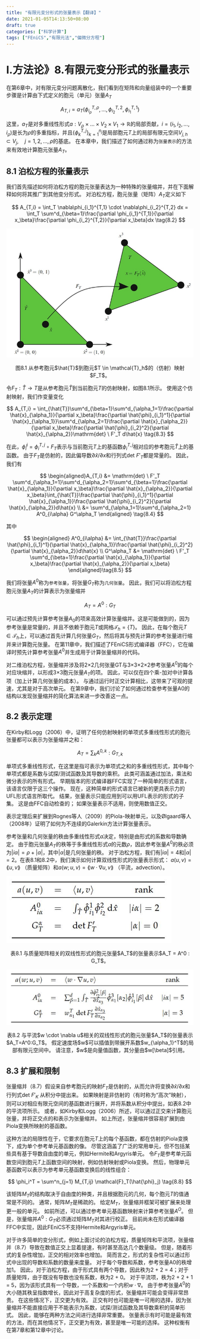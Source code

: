```yaml
---
title: "有限元变分形式的张量表示【翻译】"
date: 2021-01-05T14:13:50+08:00
draft: true
categories: ["科学计算"]
tags: ["FEniCS","有限元法","偏微分方程"]
---
```



# I.方法论》8.有限元变分形式的张量表示

在第6章中，对有限元变分问题离散化，我们看到在矩阵和向量组装中的一个重要步骤是计算由下式定义的胞元（单元）张量$A_T$

$$
A_{T,i} = a_T(\phi_{i_\rho}^{T,\rho}, \dots , \phi_{i_2}^{T,2}, \phi_{i_1}^{T,1}) \tag{8.1}
$$

这里，$a_T$是对多重线性形式$a:V_\rho\times\dots\times V_2\times V_1 \to \mathbb{R}$的局部贡献，$i=(i_1,i_2,\dots,i_\rho)$是长为$\rho$的多重指标，并且$\{\phi_k^{T,j}\}^{n_j}_{k=1}$是局部胞元$T$上的局部有限元空间$V_{j,h} \subset V_j,\quad j = 1, 2, \dots, \rho$的基底。  在本章中，我们描述了如何通过称为`张量表示`的方法来有效地计算胞元张量$A_T$。

<!--more-->

## 8.1 泊松方程的张量表示

我们首先描述如何将泊松方程的胞元张量表达为一种特殊的张量缩并，并在下面解释如何将其推广到其他变分形式。  对泊松方程，胞元张量（矩阵）$A_T$定义如下

$$
A_{T,i} = \int_T \nabla\phi_{i_1}^{T,1} \cdot \nabla\phi_{i_2}^{T,2} dx = \int_T \sum^d_{\beta=1}\frac{\partial \phi_{i_1}^{T,1}}{\partial x_\beta}\frac{\partial \phi_{i_2}^{T,2}}{\partial x_\beta}dx \tag{8.2}
$$

![](../images/0227.jpg)

<center>图8.1 从参考胞元$\hat{T}$到胞元$T \in \mathcal{T}_h$的（仿射）映射$F_T$。</center>

令$F_T:\hat{T}\to T$是从参考胞元$\hat{T}$到当前胞元$T$的仿射映射，如图8.1所示。  使用这个仿射映射，我们作变量变化

$$
A_{T,i} = \int_{\hat{T}}\sum^d_{\beta=1}\sum^d_{\alpha_1=1}\frac{\partial \hat{x}_{\alpha_1}}{\partial x_\beta}\frac{\partial \hat{\phi}_{i_1}^1}{\partial \hat{x}_{\alpha_1}}\sum^d_{\alpha_2=1}\frac{\partial \hat{x}_{\alpha_2}}{\partial x_\beta}\frac{\partial \hat{\phi}_{i_2}^2}{\partial \hat{x}_{\alpha_2}}\mathrm{det} \ F'_T d\hat{x} \tag{8.3}
$$

在此，$\hat{\phi}_i^j = \phi_i^{T,j} \circ F_T$表示与当前胞元$T$上的基函数$\phi_i^{T,j}$相对应的参考胞元$\hat{T}$上的基函数。  由于$F_T$是仿射的，因此偏导数$\partial \hat{x}/\partial x$和行列式$\mathrm{det} \ F'_T$都是常量的。 因此，我们有

$$
\begin{aligned}A_{T,i} &= \mathrm{det} \ F'_T \sum^d_{\alpha_1=1}\sum^d_{\alpha_2=1}\sum^d_{\beta=1}\frac{\partial \hat{x}_{\alpha_1}}{\partial x_\beta}\frac{\partial \hat{x}_{\alpha_2}}{\partial x_\beta}\int_{\hat{T}}\frac{\partial \hat{\phi}_{i_1}^1}{\partial \hat{x}_{\alpha_1}}\frac{\partial \hat{\phi}_{i_2}^2}{\partial \hat{x}_{\alpha_2}}d\hat{x} \\ &= \sum^d_{\alpha_1=1}\sum^d_{\alpha_2=1} A^0_{i\alpha} G^\alpha_T \end{aligned} \tag{8.4}
$$

其中

$$
\begin{aligned} A^0_{i\alpha} &= \int_{\hat{T}}\frac{\partial \hat{\phi}_{i_1}^1}{\partial \hat{x}_{\alpha_1}}\frac{\partial \hat{\phi}_{i_2}^2}{\partial \hat{x}_{\alpha_2}}d\hat{x} \\  G^\alpha_T &= \mathrm{det} \ F'_T \sum^d_{\beta=1}\frac{\partial \hat{x}_{\alpha_1}}{\partial x_\beta}\frac{\partial \hat{x}_{\alpha_2}}{\partial x_\beta}  \end{aligned}\tag{8.5}
$$

我们将张量$A^0$称为`参考张量`，将张量$G_T$称为`几何张量`。  因此，我们可以将泊松方程胞元张量$A_T$的计算表示为张量缩并

$$
A_T = A^0 : G_T \tag{8.6}
$$

可以通过预先计算参考张量$A_0$的项来高效计算张量缩并。这是可能做到的，因为参考张量是常量的，并且不依赖于胞元$T$或网格$\mathcal{T}_h = \{T\}$。  因此，在每个胞元$T\in \mathcal{T}_h$上，可以通过首先计算几何张量$G_T$，然后将其与预先计算的参考张量进行缩并来计算胞元张量。  在第11章中，我们描述了FEniCS形式编译器（FFC），它在编译时预先计算参考张量$A^0$并生成用于计算张量缩并的代码。  

对二维泊松方程，张量缩并涉及将2×2几何张量GT与3×3×2×2参考张量$A^0$的每个对应块缩并，以形成3×3胞元张量$A_T$的项。  因此，可以仅在四个乘-加对中计算各项（加上计算几何张量的成本）。  与通过运行时正交计算相比，这带来了可观的提速，尤其是对于高次单元。  在第9章中，我们讨论了如何通过检查参考张量A0的结构以发现张量缩并的简化算法来进一步改善这一点。

## 8.2 表示定理

在Kirby和Logg（2006）中，证明了任何仿射映射的单项式多重线性形式的胞元张量都可以表示为张量缩并之和：

$$
A_T = \sum_k A^{0,k} : G_{T,k} \tag{8.7}
$$

单项式多重线性形式，在这里是指可表示为单项式之和的多重线性形式，其中每个单项式都是系数与试探/测试函数及其导数的乘积。  此类可涵盖通过加法，乘法和微分表示的所有形式。  早期版本的形式编译器FFC实现了一种简单的形式语言，该语言仅限于这三个操作。  现在，这种简单的形式语言已被新的更具表示力的UFL形式语言所取代。  结果，张量表示只能应用到可以用UFL表示的形式的子集。  这是由FFC自动检查的； 如果张量表示不适用，则使用数值正交。

表示定理后来扩展到Rognes等人（2009）的Piola-映射单元，以及Ølgaard等人（2008年）证明了如何为不连续的Galerkin方法计算张量表示。

参考张量和几何张量的秩由多重线性形式$a$决定，特别是由形式的系数和导数确定。  由于胞元张量$A_T$的秩等于多重线性形式$a$的元数$\rho$，因此参考张量$A^0$的秩必须为$|i\alpha| = \rho + |\alpha|$，其中$|\alpha|$是几何张量的秩。  对于泊松方程，我们有$|i\alpha|=4$和$|\alpha|=2$。在表8.1和8.2中，我们演示如何计算双线性形式的张量表示形式： $a(u, v) =\lang u, v \rang$ （质量矩阵）和$a(w; u, v) =\lang w \cdot \nabla u, v \rang$ （平流，advection）。

![](../images/0228.jpg)

<center>表8.1 与质量矩阵相关的双线性形式的胞元张量$A_T$的张量表示$A_T = A^0 : G_T$。</center>

![](../images/0229.jpg)

<center>表8.2 与平流$w \cdot \nabla u$相关的双线性形式的胞元张量$A_T$的张量表示$A_T=A^0:G_T$。  假定速度场$w$可以插值到带展开系数$w_{\alpha_1}^T$的局部有限元空间中。 请注意，$w$是向量值函数，其分量由$w[\beta]$引用。 </center>

  
## 8.3 扩展和限制

张量缩并（8.7）假设来自参考胞元的映射$F_T$是仿射的，从而允许将变换$\partial \hat{x}/\partial x$和行列式$\mathrm{det} \ F'_K$ 从积分中提出来。  如果映射是非仿射的（有时称为“高次”映射），则可以对相应有限元空间的基函数进行展开，并将系数从积分中提出，如表8.2中的平流项所示。  或者，如Kirby和Logg（2006）所述，可以通过正交来计算胞元张量，并将正交点的和表示为张量缩并。  如上所述，张量缩并很容易扩展到由Piola变换所映射的基函数。

这种方法的局限性在于，它要求在胞元$T$上的每个基函数，都在仿射的Piola变换下，成为单个参考单元基函数的像。  尽管这涵盖了广泛的常用单元，但不包括某些具有基于导数自由度的单元，例如Hermite和Argyris单元。  令$F_T$是参考单元函数空间到胞元$T$上函数空间的映射，例如仿射映射或Piola变换。  然后，物理单元基函数可以表示为参考单元基函数变换后的线性组合：

$$
\phi_i^T = \sum^n_{j=1} M_{T,ij} \mathcal{F}_T(\hat{\phi}_j) \tag{8.8}
$$

该矩阵$M_T$的结构取决于自由度的种类，并且根据胞元的几何，每个胞元$T$的值通常是不同的。  通常，矩阵$M_T$是稀疏的。 给定$M_T$，张量缩并框架可被扩展来处理更一般的单元。  如前所述，可以通过参考单元基函数映射来计算参考张量$A^O$。  但是，张量缩并$A^0 : G_T$必须通过矩阵$M_T$对其进行校正。 目前尚未在形式编译器FFC中实现，因此FEniCS不支持Hermite和Argyris单元。

对于许多简单的变分形式，例如上面讨论的泊松方程，质量矩阵和平流项，张量缩并（8.7）导致在数值正交上显着提速，有时甚至高达几个数量级。  但是，随着形式的复杂性增加，正交的相对效率也增加。  简而言之，形式的复杂性可以通过形式中出现的导数和系数的数量来度量。  对于每个导数和系数，参考张量A0的秩增加1。  因此，对于泊松方程，由于形式具有两个导数，因此秩为2 + 2 = 4；对于质量矩阵，由于既没有导数也没有系数，秩为2 + 0。  对于平流项，秩为2 + 2 + 1 = 5，因为该形式具有一个导数，一个系数和一个内积$w\cdot\nabla$。  由于参考张量$A^0$的大小随其秩呈指数增长，因此对于高复杂度的形式，张量缩并可能会变得非常昂贵。  在这些情况下，正交更为有效。  正交有时也可能是唯一可用的选择，因为张量缩并不能直接应用于不能表示为系数，试探/测试函数及其导数乘积的简单形式。  因此，能够在两种方法之间进行选择非常重要。 张量表示有时可能是最有效的方法，而在其他情况下，正交更为有效，甚至是唯一可能的选择。  这种权衡有在第7章和第12章中讨论。


